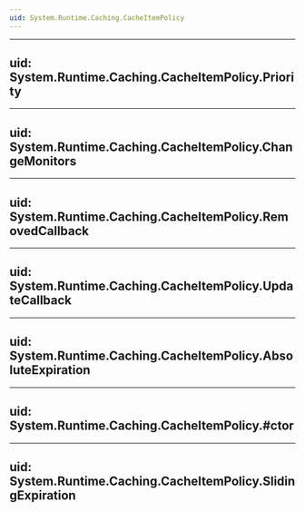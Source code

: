 ```yaml
---
uid: System.Runtime.Caching.CacheItemPolicy
---
```


---
uid: System.Runtime.Caching.CacheItemPolicy.Priority
---

---
uid: System.Runtime.Caching.CacheItemPolicy.ChangeMonitors
---

---
uid: System.Runtime.Caching.CacheItemPolicy.RemovedCallback
---

---
uid: System.Runtime.Caching.CacheItemPolicy.UpdateCallback
---

---
uid: System.Runtime.Caching.CacheItemPolicy.AbsoluteExpiration
---

---
uid: System.Runtime.Caching.CacheItemPolicy.#ctor
---

---
uid: System.Runtime.Caching.CacheItemPolicy.SlidingExpiration
---
